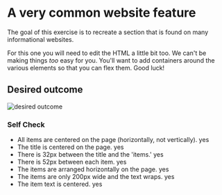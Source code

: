 # A very common website feature

The goal of this exercise is to recreate a section that is found on many informational websites.

For this one you will need to edit the HTML a little bit too. We can't be making things _too_ easy for you. You'll want to add containers around the various elements so that you can flex them. Good luck!

## Desired outcome

![desired outcome](./desired-outcome.png)

### Self Check

- All items are centered on the page (horizontally, not vertically). yes
- The title is centered on the page. yes
- There is 32px between the title and the 'items.' yes
- There is 52px between each item. yes
- The items are arranged horizontally on the page. yes
- The items are only 200px wide and the text wraps. yes
- The item text is centered. yes

